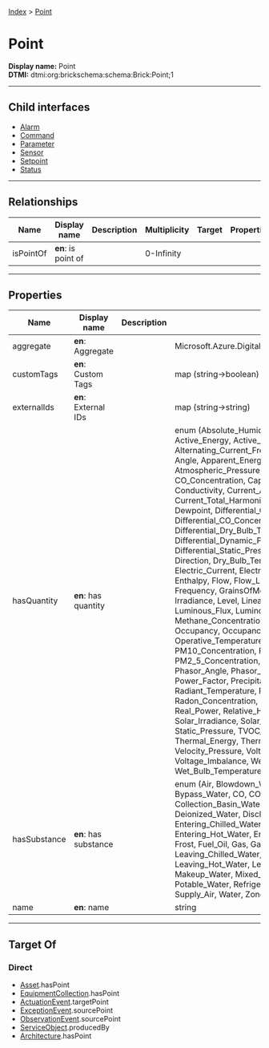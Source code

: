 [Index](../index.md) > [Point](#)
# Point

**Display name:** Point<br />
**DTMI:** dtmi:org:brickschema:schema:Brick:Point;1

---

## Child interfaces
* [Alarm](Alarm/Alarm.md)
* [Command](Command/Command.md)
* [Parameter](Parameter/Parameter.md)
* [Sensor](Sensor/Sensor.md)
* [Setpoint](Setpoint/Setpoint.md)
* [Status](Status/Status.md)

---

## Relationships

|Name|Display name|Description|Multiplicity|Target|Properties|Writable|
|-|-|-|-|-|-|-|
|isPointOf|**en**: is point of||0-Infinity|||True|

---

## Properties

|Name|Display name|Description|Schema|Writable|
|-|-|-|-|-|
|aggregate|**en**: Aggregate||Microsoft.Azure.DigitalTwins.Parser.Models.DTObjectInfo|True|
|customTags|**en**: Custom Tags||map (string->boolean)|True|
|externalIds|**en**: External IDs||map (string->string)|True|
|hasQuantity|**en**: has quantity||enum (Absolute_Humidity, Acceleration_Time, Active_Energy, Active_Power, Air_Quality, Alternating_Current_Frequency, Ammonia_Concentration, Angle, Apparent_Energy, Apparent_Power, Atmospheric_Pressure, CO2_Concentration, CO_Concentration, Capacity, Cloudage, Complex_Power, Conductivity, Current_Angle, Current_Imbalance, Current_Total_Harmonic_Distortion, Deceleration_Time, Dewpoint, Differential_CO2_Concentration, Differential_CO_Concentration, Differential_Dry_Bulb_Temperature, Differential_Dynamic_Pressure, Differential_Pressure, Differential_Static_Pressure, Differential_Temperature, Direction, Dry_Bulb_Temperature, Dynamic_Pressure, Electric_Current, Electric_Energy, Electric_Power, Energy, Enthalpy, Flow, Flow_Loss, Formaldehyde_Concentration, Frequency, GrainsOfMoisture, Humidity, Illuminance, Irradiance, Level, Linear_Speed, Luminance, Luminous_Flux, Luminous_Intensity, Mass, Methane_Concentration, NO2_Concentration, Occupancy, Occupancy_Count, Occupancy_Percentage, Operative_Temperature, Ozone_Concentration, PM10_Concentration, PM1_Concentration, PM2_5_Concentration, Peak_Power, Phasor, Phasor_Angle, Phasor_Magnitude, Position, Power, Power_Factor, Precipitation, Pressure, Radiance, Radiant_Temperature, Radioactivity_Concentration, Radon_Concentration, Reactive_Energy, Reactive_Power, Real_Power, Relative_Humidity, Rotational_Speed, Solar_Irradiance, Solar_Radiance, Speed, Static_Pressure, TVOC_Concentration, Temperature, Thermal_Energy, Thermal_Power, Time, Torque, Velocity_Pressure, Voltage, Voltage_Angle, Voltage_Imbalance, Weather_Condition, Wet_Bulb_Temperature, Wind_Direction)|True|
|hasSubstance|**en**: has substance||enum (Air, Blowdown_Water, Building_Air, Bypass_Air, Bypass_Water, CO, CO2, Chilled_Water, Collection_Basin_Water, Condenser_Water, Deionized_Water, Discharge_Air, Domestic_Water, Entering_Chilled_Water, Entering_Condenser_Water, Entering_Hot_Water, Entering_Water, Exhaust_Air, Fluid, Frost, Fuel_Oil, Gas, Gasoline, Glycol, Hail, Hot_Water, Ice, Leaving_Chilled_Water, Leaving_Condenser_Water, Leaving_Hot_Water, Leaving_Water, Liquid, Liquid_CO2, Makeup_Water, Mixed_Air, Natural_Gas, Oil, Outside_Air, Potable_Water, Refrigerant, Return_Air, Soil, Solid, Steam, Supply_Air, Water, Zone_Air)|True|
|name|**en**: name||string|True|

---

## Target Of
### Direct
* [Asset](../Asset/Asset.md).hasPoint
* [EquipmentCollection](../Collection/EquipmentCollection.md).hasPoint
* [ActuationEvent](../Event/PointEvent/ActuationEvent.md).targetPoint
* [ExceptionEvent](../Event/PointEvent/ExceptionEvent.md).sourcePoint
* [ObservationEvent](../Event/PointEvent/ObservationEvent.md).sourcePoint
* [ServiceObject](../Information/ServiceObject/ServiceObject.md).producedBy
* [Architecture](../Space/Architecture/Architecture.md).hasPoint
